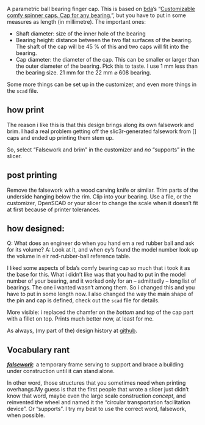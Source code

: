 A parametric ball bearing finger cap. This is based on [bda](https://www.thingiverse.com/bda/about)’s “[Customizable comfy spinner caps. Cap for any bearing.](https://www.thingiverse.com/thing:2319653)”, but you have to put in some measures as length (in millimetre). The important ones:

* Shaft diameter: size of the inner hole of the bearing
* Bearing height: distance between the two flat surfaces of the bearing. The shaft of the cap will be 45 % of this and two caps will fit into the bearing.
* Cap diameter: the diameter of the cap. This can be smaller or larger than the outer diameter of the bearing. Pick this to taste. I use 1 mm less than the bearing size. 21 mm for the 22 mm ⌀ 608 bearing.

Some more things can be set up in the customizer, and even more things in the `scad` file.

## how print

The reason i like this is that this design brings along its own falsework and brim. I had a real problem getting off the slic3r-generated falsework from [] caps and ended up printing them stem up.

So, select “Falsework and brim” in the customizer and *no* “supports” in the slicer.


## post printing

Remove the falsework with a wood carving knife or similar. Trim parts of the underside hanging below the rim. Clip into your bearing. Use a file, or the customizer, OpenSCAD or your slicer to change the scale when it doesn’t fit at first because of printer tolerances.


## how designed:

Q: What does an engineer do when you hand em a red rubber ball and ask for its volume?
A: Look at it, and when ey’s found the model number look up the volume in eir red-rubber-ball reference table.

I liked some aspects of bda’s comfy bearing cap so much that i took it as the base for this. What i didn’t like was that you had to put in the model number of your bearing, and it worked only for an – admittedly – long list of bearings. The one i wanted wasn’t among them. So i changed this and you have to put in some length now. I also changed the way the main shape of the pin and cap is defined, check out the `scad` file for details.

More visible: i replaced the chamfer on the *bottom* and top of the cap part with a fillet on top. Prints much better now, at least for me.

As always, (my part of the) design history at [github](https://github.com/ospalh/3d-printing/tree/develop/bdas_bearing_caps).

## Vocabulary rant

***[falsework](https://en.wiktionary.org/wiki/falsework)***: a temporary frame serving to support and brace a building under construction until it can stand alone.

In other word, those structures that you sometimes need when printing overhangs.My guess is that the first people that wrote a slicer just didn’t know that word, maybe even the large scale construction *concept*, and reinvented the wheel and named it the “circular transportation facilitation device”. Or “supports”. I try my best to use the correct word, falsework, when possible.
